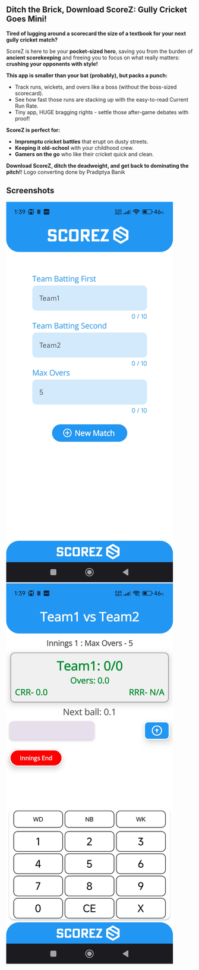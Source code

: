 ## Ditch the Brick, Download ScoreZ: Gully Cricket Goes Mini!

**Tired of lugging around a scorecard the size of a textbook for your next gully cricket match?** 

ScoreZ is here to be your **pocket-sized hero**, saving you from the burden of  **ancient scorekeeping** and freeing you to focus on what really matters: **crushing your opponents with style!**

**This app is smaller than your bat (probably), but packs a punch:**

* Track runs, wickets, and overs like a boss (without the boss-sized scorecard).
* See how fast those runs are stacking up with the easy-to-read Current Run Rate.
* Tiny app, HUGE bragging rights - settle those after-game debates with proof!

**ScoreZ is perfect for:**

* **Impromptu cricket battles** that erupt on dusty streets.
* **Keeping it old-school** with your childhood crew. 
* **Gamers on the go** who like their cricket quick and clean.

**Download ScoreZ, ditch the deadweight, and get back to dominating the pitch!**!
Logo converting done by Pradiptya Banik
## Screenshots
![Alt text](https://github.com/CSAbhiOnline/ScoreZ/blob/main/Screenshots/1719133638139.jpg?raw=true)
![Alt text](https://github.com/CSAbhiOnline/ScoreZ/blob/main/Screenshots/1719133638131.jpg?raw=true)
